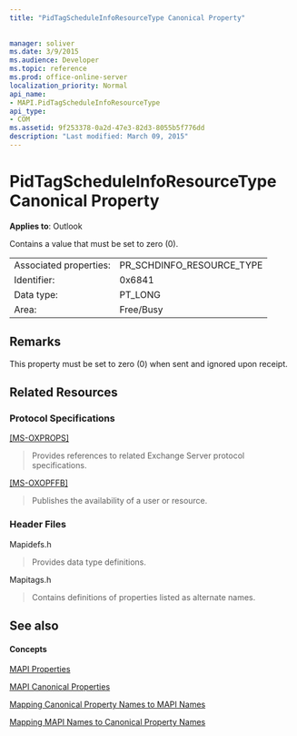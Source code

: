 ```yaml
---
title: "PidTagScheduleInfoResourceType Canonical Property"
 
 
manager: soliver
ms.date: 3/9/2015
ms.audience: Developer
ms.topic: reference
ms.prod: office-online-server
localization_priority: Normal
api_name:
- MAPI.PidTagScheduleInfoResourceType
api_type:
- COM
ms.assetid: 9f253378-0a2d-47e3-82d3-8055b5f776dd
description: "Last modified: March 09, 2015"
---
```


# PidTagScheduleInfoResourceType Canonical Property

  
  
**Applies to**: Outlook 
  
Contains a value that must be set to zero (0).
  
|||
|:-----|:-----|
|Associated properties:  <br/> |PR_SCHDINFO_RESOURCE_TYPE  <br/> |
|Identifier:  <br/> |0x6841  <br/> |
|Data type:  <br/> |PT_LONG  <br/> |
|Area:  <br/> |Free/Busy  <br/> |
   
## Remarks

This property must be set to zero (0) when sent and ignored upon receipt.
  
## Related Resources

### Protocol Specifications

[[MS-OXPROPS]](http://msdn.microsoft.com/library/f6ab1613-aefe-447d-a49c-18217230b148%28Office.15%29.aspx)
  
> Provides references to related Exchange Server protocol specifications.
    
[[MS-OXOPFFB]](http://msdn.microsoft.com/library/1a527299-7211-4d27-a74c-b69bd0746320%28Office.15%29.aspx)
  
> Publishes the availability of a user or resource.
    
### Header Files

Mapidefs.h
  
> Provides data type definitions.
    
Mapitags.h
  
> Contains definitions of properties listed as alternate names.
    
## See also

#### Concepts

[MAPI Properties](mapi-properties.md)
  
[MAPI Canonical Properties](mapi-canonical-properties.md)
  
[Mapping Canonical Property Names to MAPI Names](mapping-canonical-property-names-to-mapi-names.md)
  
[Mapping MAPI Names to Canonical Property Names](mapping-mapi-names-to-canonical-property-names.md)

